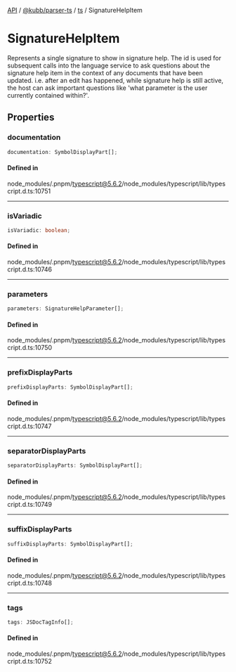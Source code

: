 [API](../../../../../packages.md) / [@kubb/parser-ts](../../../index.md) / [ts](../index.md) / SignatureHelpItem

# SignatureHelpItem

Represents a single signature to show in signature help.
The id is used for subsequent calls into the language service to ask questions about the
signature help item in the context of any documents that have been updated.  i.e. after
an edit has happened, while signature help is still active, the host can ask important
questions like 'what parameter is the user currently contained within?'.

## Properties

### documentation

```ts
documentation: SymbolDisplayPart[];
```

#### Defined in

node\_modules/.pnpm/typescript@5.6.2/node\_modules/typescript/lib/typescript.d.ts:10751

***

### isVariadic

```ts
isVariadic: boolean;
```

#### Defined in

node\_modules/.pnpm/typescript@5.6.2/node\_modules/typescript/lib/typescript.d.ts:10746

***

### parameters

```ts
parameters: SignatureHelpParameter[];
```

#### Defined in

node\_modules/.pnpm/typescript@5.6.2/node\_modules/typescript/lib/typescript.d.ts:10750

***

### prefixDisplayParts

```ts
prefixDisplayParts: SymbolDisplayPart[];
```

#### Defined in

node\_modules/.pnpm/typescript@5.6.2/node\_modules/typescript/lib/typescript.d.ts:10747

***

### separatorDisplayParts

```ts
separatorDisplayParts: SymbolDisplayPart[];
```

#### Defined in

node\_modules/.pnpm/typescript@5.6.2/node\_modules/typescript/lib/typescript.d.ts:10749

***

### suffixDisplayParts

```ts
suffixDisplayParts: SymbolDisplayPart[];
```

#### Defined in

node\_modules/.pnpm/typescript@5.6.2/node\_modules/typescript/lib/typescript.d.ts:10748

***

### tags

```ts
tags: JSDocTagInfo[];
```

#### Defined in

node\_modules/.pnpm/typescript@5.6.2/node\_modules/typescript/lib/typescript.d.ts:10752
